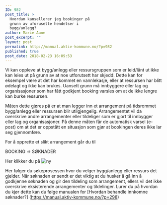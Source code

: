```yaml
---
ID: 982
post_title: >
  Hvordan kansellerer jeg bookinger på
  grunn av uforusette hendelser i
  bygg/anlegg?
author: Marie Aune
post_excerpt: ""
layout: post
permalink: http://manual.aktiv-kommune.no/?p=982
published: true
post_date: 2018-02-23 16:09:53
---
```

Vi kan oppleve at bygg/anlegg eller ressursgruppen som er leid/lånt ut ikke kan leies ut på grunn av at noe utforutsett har skjedd. Dette kan for eksempel være at det har kommet en vannlekasje, eller at ressursen har blitt ødelagt og ikke kan brukes. Uansett grunn må innbyggere eller lag og organisasjoner som har fått godkjent booking varsles om at de ikke lengre kan burke ressursen. 

Måten dette gjøres på er at man legger inn et arrangement på tidsrommet bygg/anlegg eller ressursen blir utilgjengelig. Arrangementet vil da overskrive andre arrangementer eller tildeliger som er gjort til innbygger eller lag og organisasjoner. På denne måten får de automatisk varsel (e-post) om at det er oppstått en situasjon som gjør at bookingen deres ikke lar seg gjennomføre.

For å opprette et slikt arrangement går du til

BOOKING => SØKNADER

Her klikker du på 
![ny](http://manual.aktiv-kommune.no/wp-content/uploads/2017/12/NY.png)

Her følger du søkeprosessen hvor du velger bygg/anlegg eller ressurs det gjelder. Når søknaden er sendt er det viktig at du husker å gå inn å godkjenne søknaden og gir den tildeling som arrangement, ellers vil det ikke overskrive eksisterende arrangementer og tildelinger. 
Lurer du på hvordan du kjør dette kan du følge manualen for [Hvordan behandle innkomne søknader?] (https://manual.aktiv-kommune.no/?p=298)
